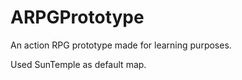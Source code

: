 # ARPGPrototype
 An action RPG prototype made for learning purposes.
 
 Used SunTemple as default map.
